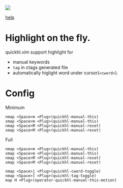 ![](https://github.com/t9md/t9md/raw/dc52eaf0f8cb0984697f42c50be09174117b2ddb/img/quickhl_anime.gif)

[help](https://github.com/t9md/vim-quickhl/blob/master/doc/quickhl.txt)

# Highlight on the fly.

quickhl.vim support highlight for

- manual keywords
- `tag` in ctags generated file
- automatically higlight word under cursor(`<cword>`).

# Config

Minimum
```Vim
nmap <Space>m <Plug>(quickhl-manual-this)
xmap <Space>m <Plug>(quickhl-manual-this)
nmap <Space>M <Plug>(quickhl-manual-reset)
xmap <Space>M <Plug>(quickhl-manual-reset)
```

Full
```Vim
nmap <Space>m <Plug>(quickhl-manual-this)
xmap <Space>m <Plug>(quickhl-manual-this)
nmap <Space>M <Plug>(quickhl-manual-reset)
xmap <Space>M <Plug>(quickhl-manual-reset)

nmap <Space>j <Plug>(quickhl-cword-toggle)
nmap <Space>] <Plug>(quickhl-tag-toggle)
map H <Plug>(operator-quickhl-manual-this-motion)
```
